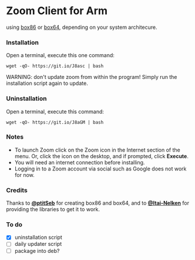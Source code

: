 # Zoom Client for Arm
using [box86](https://github.com/ptitSeb/box86/) or [box64](https://github.com/ptitSeb/box64/), depending on your system architecure.

### Installation
Open a terminal, execute this one command:
```
wget -qO- https://git.io/J8asc | bash
```
WARNING: don't update zoom from within the program! Simply run the installation script again to update.

### Uninstallation
Open a terminal, execute this command:
```
wget -qO- https://git.io/J8aGM | bash
```

### Notes
- To launch Zoom click on the Zoom icon in the Internet section of the menu. Or, click the icon on the desktop, and if prompted, click **Execute**.
- You will need an internet connection before installing.
- Logging in to a Zoom account via social such as Google does not work for now.

### Credits
Thanks to [**@ptitSeb**](http://github.com/ptitSeb/) for creating box86 and box64, and to [**@Itai-Nelken**](http://github.com/Itai-Nelken/) for providing the libraries to get it to work.

### To do
- [x] uninstallation script
- [ ] daily updater script
- [ ] package into deb?
